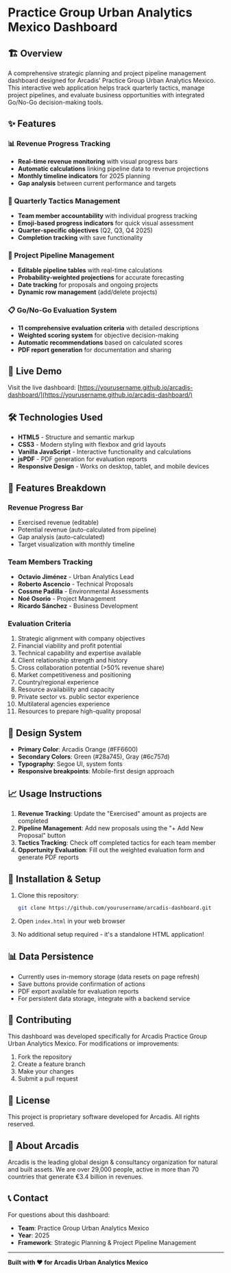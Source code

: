 # Practice Group Urban Analytics Mexico Dashboard

## 🏗️ Overview

A comprehensive strategic planning and project pipeline management dashboard designed for Arcadis' Practice Group Urban Analytics Mexico. This interactive web application helps track quarterly tactics, manage project pipelines, and evaluate business opportunities with integrated Go/No-Go decision-making tools.

## ✨ Features

### 📊 Revenue Progress Tracking
- **Real-time revenue monitoring** with visual progress bars
- **Automatic calculations** linking pipeline data to revenue projections
- **Monthly timeline indicators** for 2025 planning
- **Gap analysis** between current performance and targets

### 🎯 Quarterly Tactics Management
- **Team member accountability** with individual progress tracking
- **Emoji-based progress indicators** for quick visual assessment
- **Quarter-specific objectives** (Q2, Q3, Q4 2025)
- **Completion tracking** with save functionality

### 💼 Project Pipeline Management
- **Editable pipeline tables** with real-time calculations
- **Probability-weighted projections** for accurate forecasting
- **Date tracking** for proposals and ongoing projects
- **Dynamic row management** (add/delete projects)

### 📋 Go/No-Go Evaluation System
- **11 comprehensive evaluation criteria** with detailed descriptions
- **Weighted scoring system** for objective decision-making
- **Automatic recommendations** based on calculated scores
- **PDF report generation** for documentation and sharing

## 🚀 Live Demo

Visit the live dashboard: [https://yourusername.github.io/arcadis-dashboard/](https://yourusername.github.io/arcadis-dashboard/)

## 🛠️ Technologies Used

- **HTML5** - Structure and semantic markup
- **CSS3** - Modern styling with flexbox and grid layouts
- **Vanilla JavaScript** - Interactive functionality and calculations
- **jsPDF** - PDF generation for evaluation reports
- **Responsive Design** - Works on desktop, tablet, and mobile devices

## 📱 Features Breakdown

### Revenue Progress Bar
- Exercised revenue (editable)
- Potential revenue (auto-calculated from pipeline)
- Gap analysis (auto-calculated)
- Target visualization with monthly timeline

### Team Members Tracking
- **Octavio Jiménez** - Urban Analytics Lead
- **Roberto Ascencio** - Technical Proposals
- **Cossme Padilla** - Environmental Assessments
- **Noé Osorio** - Project Management
- **Ricardo Sánchez** - Business Development

### Evaluation Criteria
1. Strategic alignment with company objectives
2. Financial viability and profit potential
3. Technical capability and expertise available
4. Client relationship strength and history
5. Cross collaboration potential (>50% revenue share)
6. Market competitiveness and positioning
7. Country/regional experience
8. Resource availability and capacity
9. Private sector vs. public sector experience
10. Multilateral agencies experience
11. Resources to prepare high-quality proposal

## 🎨 Design System

- **Primary Color**: Arcadis Orange (#FF6600)
- **Secondary Colors**: Green (#28a745), Gray (#6c757d)
- **Typography**: Segoe UI, system fonts
- **Responsive breakpoints**: Mobile-first design approach

## 📈 Usage Instructions

1. **Revenue Tracking**: Update the "Exercised" amount as projects are completed
2. **Pipeline Management**: Add new proposals using the "+ Add New Proposal" button
3. **Tactics Tracking**: Check off completed tactics for each team member
4. **Opportunity Evaluation**: Fill out the weighted evaluation form and generate PDF reports

## 🔧 Installation & Setup

1. Clone this repository:
   ```bash
   git clone https://github.com/yourusername/arcadis-dashboard.git
   ```

2. Open `index.html` in your web browser

3. No additional setup required - it's a standalone HTML application!

## 📊 Data Persistence

- Currently uses in-memory storage (data resets on page refresh)
- Save buttons provide confirmation of actions
- PDF export available for evaluation reports
- For persistent data storage, integrate with a backend service

## 🤝 Contributing

This dashboard was developed specifically for Arcadis Practice Group Urban Analytics Mexico. For modifications or improvements:

1. Fork the repository
2. Create a feature branch
3. Make your changes
4. Submit a pull request

## 📄 License

This project is proprietary software developed for Arcadis. All rights reserved.

## 🏢 About Arcadis

Arcadis is the leading global design & consultancy organization for natural and built assets. We are over 29,000 people, active in more than 70 countries that generate €3.4 billion in revenues.

## 📞 Contact

For questions about this dashboard:
- **Team**: Practice Group Urban Analytics Mexico
- **Year**: 2025
- **Framework**: Strategic Planning & Project Pipeline Management

---

**Built with ❤️ for Arcadis Urban Analytics Mexico**
